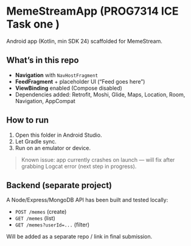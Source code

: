 # MemeStreamApp (PROG7314 ICE Task one )

Android app (Kotlin, min SDK 24) scaffolded for MemeStream.

## What’s in this repo
- **Navigation** with `NavHostFragment`
- **FeedFragment** + placeholder UI (“Feed goes here”)
- **ViewBinding** enabled (Compose disabled)
- Dependencies added: Retrofit, Moshi, Glide, Maps, Location, Room, Navigation, AppCompat

## How to run
1. Open this folder in Android Studio.
2. Let Gradle sync.
3. Run on an emulator or device.

> Known issue: app currently crashes on launch — will fix after grabbing Logcat error (next step in progress).

## Backend (separate project)
A Node/Express/MongoDB API has been built and tested locally:
- `POST /memes` (create)
- `GET /memes` (list)
- `GET /memes?userId=...` (filter)

Will be added as a separate repo / link in final submission.
